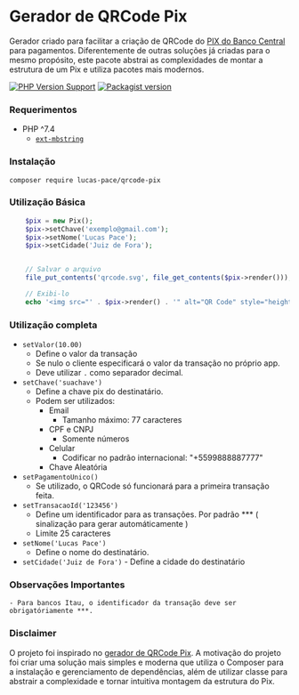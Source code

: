 # Gerador de QRCode Pix

Gerador criado para facilitar a criação de QRCode do [PIX do Banco Central](https://www.bcb.gov.br/estabilidadefinanceira/pix) para pagamentos. Diferentemente de outras soluções já criadas para o mesmo propósito, este pacote abstrai as complexidades de montar a estrutura de um Pix e utiliza pacotes mais modernos.

[![PHP Version Support][php-badge]][php]
[![Packagist version][packagist-badge]][packagist]

[php-badge]: https://img.shields.io/packagist/php-v/lucas-pace/qrcode-pix?logo=php&color=8892BF
[php]: https://www.php.net/supported-versions.php
[packagist-badge]: https://img.shields.io/packagist/v/lucas-pace/qrcode-pix.svg?logo=packagist
[packagist]: https://packagist.org/packages/lucas-pace/qrcode-pix

### Requerimentos

-   PHP ^7.4
    -   [`ext-mbstring`](https://www.php.net/manual/book.mbstring.php)

### Instalação

```shell
composer require lucas-pace/qrcode-pix
```

### Utilização Básica

```php
    $pix = new Pix();
    $pix->setChave('exemplo@gmail.com');
    $pix->setNome('Lucas Pace');
    $pix->setCidade('Juiz de Fora');


    // Salvar o arquivo
    file_put_contents('qrcode.svg', file_get_contents($pix->render()));

    // Exibi-lo
    echo '<img src="' . $pix->render() . '" alt="QR Code" style="height: 200px"/>';

```
### Utilização completa
  - ```setValor(10.00)```
    - Define o valor da transação
    - Se nulo o cliente especificará o valor da transação no próprio app.
    - Deve utilizar ```.``` como separador decimal.
  - ```setChave('suachave')```
    - Define a chave pix do destinatário.
    - Podem ser utilizados:
      - Email
        - Tamanho máximo: 77 caracteres 
      - CPF e CNPJ
        - Somente números
      - Celular
        - Codificar no padrão internacional: "+5599888887777"
      - Chave Aleatória
  - ```setPagamentoUnico()```
    - Se utilizado, o QRCode só funcionará para a primeira transação feita.
  - ```setTransacaoId('123456') ```
    - Define um identificador para as transações. Por padrão *** ( sinalização para gerar automáticamente )
    - Limite 25 caracteres
  - ```setNome('Lucas Pace')```
    - Define o nome do destinatário.
  -  ```setCidade('Juiz de Fora')```
    - Define a cidade do destinatário


### Observações Importantes
    - Para bancos Itau, o identificador da transação deve ser obrigatóriamente ***. 


### Disclaimer 

O projeto foi inspirado no [gerador de QRCode Pix](https://github.com/renatomb/php_qrcode_pix). A motivação do projeto foi criar uma solução mais simples e moderna que utiliza o Composer para a instalação e gerenciamento de dependências, além de utilizar classe para abstrair a complexidade e tornar intuitiva montagem da estrutura do Pix.

